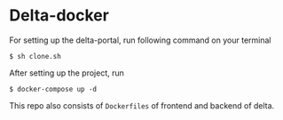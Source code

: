# Delta-docker

For setting up the delta-portal, run following command on your terminal

`$ sh clone.sh`

After setting up the project, run 

`$ docker-compose up -d`

This repo also consists of `Dockerfiles` of frontend and backend of delta.
